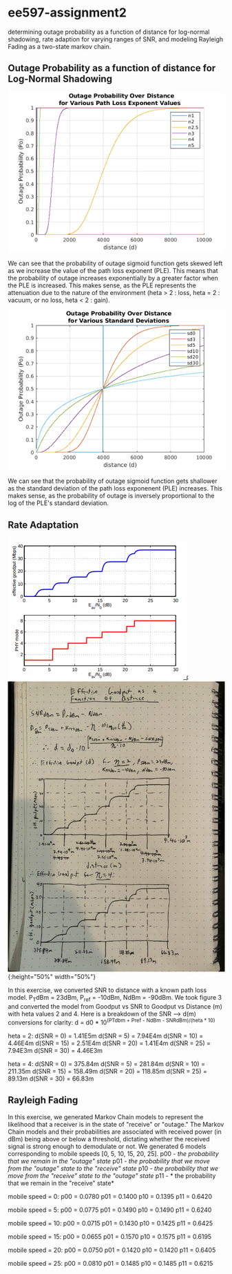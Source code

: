 # ee597-assignment2
determining outage probability as a function of distance for log-normal shadowing, rate adaption for varying ranges of SNR, and modeling Rayleigh Fading as a two-state markov chain.


## Outage Probability as a function of distance for Log-Normal Shadowing 
![*Figure 1: Probability of Outage for Various Path Loss Exponent Values*](p1_pathLossExp.png)

We can see that the probability of outage sigmoid function gets skewed left as we increase the value of the path loss exponent (PLE). This means that the probability of outage increases exponentially by a greater factor when the PLE is increased. This makes sense, as the PLE represents the attenuation due to the nature of the environment (heta > 2 : loss, heta = 2 : vacuum, or no loss, heta < 2 : gain).

![*Figure 2: Probability of Outage for Various Standard Deviations (as applied to the Path Loss Exponent)*](p1_sd.png)

We can see that the probability of outage sigmoid function gets shallower as the standard deviation of the path loss exponenent (PLE) increases. This makes sense, as the probability of outage is inversely proportional to the log of the PLE's standard deviation.

## Rate Adaptation
![*Figure 3: Effective Goodput (Mbps) as a function of SNR*](eff_goodput_vs_snr.png)
![*Figure 4: Effective Goodput (Mbps) as a function of Distance (m)*](eff_goodput_vs_d.png){:height="50%" width="50%"}

In this exercise, we converted SNR to distance with a known path loss model. P<sub>T</sub>dBm = 23dBm, P<sub>ref</sub> = -10dBm, NdBm = -90dBm. We took figure 3 and converted the model from Goodput vs SNR to Goodput vs Distance (m) with heta values 2 and 4.
Here is a breakdown of the SNR --> d(m) conversions for clarity:
d = d0 * 10<sup>(PTdbm + Pref - NdBm - SNRdBm)/(heta * 10)</sup>

heta = 2:
d(SNR = 0)  = 1.41E5m
d(SNR = 5)  = 7.94E4m
d(SNR = 10) = 4.46E4m
d(SNR = 15) = 2.51E4m
d(SNR = 20) = 1.41E4m
d(SNR = 25) = 7.94E3m
d(SNR = 30) = 4.46E3m

heta = 4:
d(SNR = 0)  = 375.84m
d(SNR = 5)  = 281.84m
d(SNR = 10) = 211.35m
d(SNR = 15) = 158.49m
d(SNR = 20) = 118.85m
d(SNR = 25) = 89.13m
d(SNR = 30) = 66.83m

## Rayleigh Fading
In this exercise, we generated Markov Chain models to represent the likelihood that a receiver is in the state of "receive" or "outage." The Markov Chain models and their probabilities are associated with received power (in dBm) being above or below a threshold, dictating whether the received signal is strong enough to demodulate or not. We generated 6 models corresponding to mobile speeds [0, 5, 10, 15, 20, 25]. 
p00 - *the probability that we remain in the "outage" state*
p01 - *the probability that we move from the "outage" state to the "receive" state*
p10 - *the probability that we move from the "receive" state to the "outage" state*
p11 - * the probability that we remain in the "receive" state*

mobile speed = 0:
p00 = 0.0780
p01 = 0.1400
p10 = 0.1395
p11 = 0.6420

mobile speed = 5:
p00 = 0.0775
p01 = 0.1490
p10 = 0.1490
p11 = 0.6240

mobile speed = 10:
p00 = 0.0715
p01 = 0.1430
p10 = 0.1425
p11 = 0.6425

mobile speed = 15:
p00 = 0.0655
p01 = 0.1570
p10 = 0.1575
p11 = 0.6195

mobile speed = 20:
p00 = 0.0750
p01 = 0.1420
p10 = 0.1420
p11 = 0.6405

mobile speed = 25:
p00 = 0.0810
p01 = 0.1485
p10 = 0.1485
p11 = 0.6215
